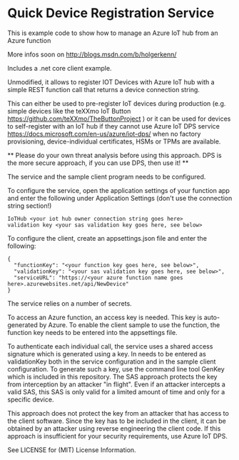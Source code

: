 # Quick Device Registration Service

This is example code to show how to manage an Azure IoT hub from an Azure function

More infos soon on http://blogs.msdn.com/b/holgerkenn/

Includes a .net core client example. 

Unmodified, it allows to register IOT Devices with Azure IoT hub with a simple REST function call that returns a device connection string.

This can either be used to pre-register IoT devices during production (e.g. simple devices like the teXXmo IoT Button https://github.com/teXXmo/TheButtonProject ) or 
it can be used for devices to self-register with an IoT hub if they cannot use Azure IoT DPS service https://docs.microsoft.com/en-us/azure/iot-dps/ 
when no factory provisioning, device-individual certificates, HSMs or TPMs are available.

** Please do your own threat analysis before using this approach. DPS is the more secure approach, if you can use DPS, then use it! **

The service and the sample client program needs to be configured.

To configure the service, open the application settings of your function app and enter the following under Application Settings (don't use the connection string section!)

    IoTHub <your iot hub owner connection string goes here>
    validation key <your sas validation key goes here, see below>

To configure the client, create an appsettings.json file and enter the following:

    {
      "functionKey": "<your function key goes here, see below>",
      "validationKey": "<your sas validation key goes here, see below>",
      "serviceURL": "https://<your azure function name goes here>.azurewebsites.net/api/NewDevice"
    }

The service relies on a number of secrets. 

To access an Azure function, an access key is needed. This key is auto-generated by Azure. To enable the client sample to use the function, the function
key needs to be entered into the appsettings file.

To authenticate each individual call, the service uses a shared access signature which is generated using a key. In needs to be entered as 
validationKey both in the service configuration and in the sample client configuration. To generate such a key, use the command line tool 
GenKey which is included in this repository. The SAS approach protects the key from interception by an attacker "in flight". Even if an attacker
intercepts a valid SAS, this SAS is only valid for a limited amount of time and only for a specific device.

This approach does not protect the key from an attacker that has access to the client software. Since the key has to be included in the client,
it can be obtained by an attacker using reverse engineering the client code. If this approach is insufficient for your security requirements, 
use Azure IoT DPS. 

See LICENSE for (MIT) License Information. 
